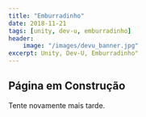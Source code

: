 ```yaml
---
title: "Emburradinho"
date: 2018-11-21
tags: [unity, dev-u, emburradinho]
header:
    image: "/images/devu_banner.jpg"
excerpt: Unity, Dev-U, Emburradinho" 
---
```


## Página em Construção

Tente novamente mais tarde.